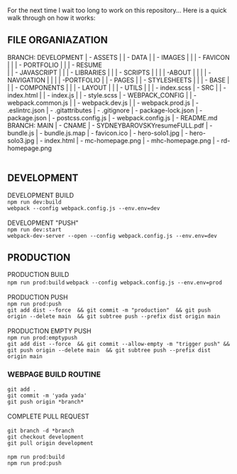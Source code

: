 For the next time I wait too long to work on this repository... Here is a quick walk through on how it works:

## FILE ORGANIAZATION
BRANCH: DEVELOPMENT
| - ASSETS
| | - DATA
| | - IMAGES
| | | - FAVICON
| | | - PORTFOLIO
| | | - RESUME    
| | - JAVASCRIPT
| | | - LIBRARIES
| | | - SCRIPTS
| | | | -ABOUT
| | | | -NAVIGATION
| | | | -PORTFOLIO
| | - PAGES
| | - STYLESHEETS
| | | - BASE
| | | - COMPONENTS
| | | - LAYOUT
| | | - UTILS
| | | - index.scss
| - SRC
| | - index.html
| | - index.js
| | - style.scss
| - WEBPACK_CONFIG
| | - webpack.common.js
| | - webpack.dev.js
| | - webpack.prod.js
| - .eslintrc.json
| - .gitattributes
| - .gitignore
| - package-lock.json
| - package.json
| - postcss.config.js
| - webpack.config.js
| - README.md
<br>
BRANCH: MAIN
| - CNAME
| - SYDNEYBAROVSKYresumeFULL.pdf
| - bundle.js
| - bundle.js.map
| - favicon.ico
| - hero-solo1.jpg
| - hero-solo3.jpg
| - index.html
| - mc-homepage.png
| - mhc-homepage.png
| - rd-homepage.png
<br><br>
## DEVELOPMENT
DEVELOPMENT BUILD<br>
`npm run dev:build`<br>
`webpack --config webpack.config.js --env.env=dev`
<br><br>
DEVELOPMENT "PUSH"<br>
`npm run dev:start`<br>
`webpack-dev-server --open --config webpack.config.js --env.env=dev`


## PRODUCTION
PRODUCTION BUILD<br>
`npm run prod:build`
`webpack --config webpack.config.js --env.env=prod`
<br><br>
PRODUCTION PUSH<br>
`npm run prod:push`<br>
`git add dist --force 
&& git commit -m "production" 
&& git push origin --delete main 
&& git subtree push --prefix dist origin main`
<br><br>
PRODUCTION EMPTY PUSH<br>
`npm run prod:emptypush`<br>
`git add dist --force 
&& git commit --allow-empty -m "trigger push" && git push origin --delete main 
&& git subtree push --prefix dist origin main`

### WEBPAGE BUILD ROUTINE
`git add .`<br>
`git commit -m 'yada yada'`<br>
`git push origin *branch*`<br>
<br>
COMPLETE PULL REQUEST
<br>
<br>
`git branch -d *branch`<br>
`git checkout development`<br>
`git pull origin development`<br>
<br>
`npm run prod:build`<br>
`npm run prod:push`<br>

